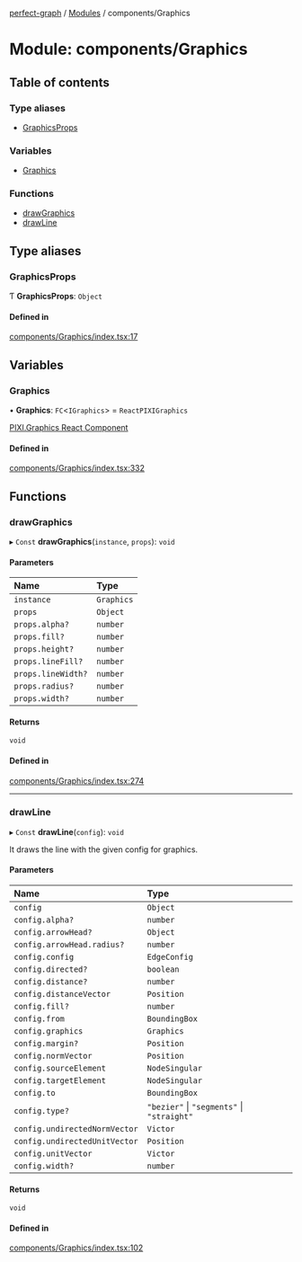 [perfect-graph](../README.md) / [Modules](../modules.md) / components/Graphics

# Module: components/Graphics

## Table of contents

### Type aliases

- [GraphicsProps](components_Graphics.md#graphicsprops)

### Variables

- [Graphics](components_Graphics.md#graphics)

### Functions

- [drawGraphics](components_Graphics.md#drawgraphics)
- [drawLine](components_Graphics.md#drawline)

## Type aliases

### GraphicsProps

Ƭ **GraphicsProps**: `Object`

#### Defined in

[components/Graphics/index.tsx:17](https://github.com/MaastrichtU-IDS/perfect-graph/blob/15648b3/src/components/Graphics/index.tsx#L17)

## Variables

### Graphics

• **Graphics**: `FC`<`IGraphics`\> = `ReactPIXIGraphics`

[PIXI.Graphics React Component](https://reactpixi.org/components/graphics)

#### Defined in

[components/Graphics/index.tsx:332](https://github.com/MaastrichtU-IDS/perfect-graph/blob/15648b3/src/components/Graphics/index.tsx#L332)

## Functions

### drawGraphics

▸ `Const` **drawGraphics**(`instance`, `props`): `void`

#### Parameters

| Name | Type |
| :------ | :------ |
| `instance` | `Graphics` |
| `props` | `Object` |
| `props.alpha?` | `number` |
| `props.fill?` | `number` |
| `props.height?` | `number` |
| `props.lineFill?` | `number` |
| `props.lineWidth?` | `number` |
| `props.radius?` | `number` |
| `props.width?` | `number` |

#### Returns

`void`

#### Defined in

[components/Graphics/index.tsx:274](https://github.com/MaastrichtU-IDS/perfect-graph/blob/15648b3/src/components/Graphics/index.tsx#L274)

___

### drawLine

▸ `Const` **drawLine**(`config`): `void`

It draws the line with the given config for graphics.

#### Parameters

| Name | Type |
| :------ | :------ |
| `config` | `Object` |
| `config.alpha?` | `number` |
| `config.arrowHead?` | `Object` |
| `config.arrowHead.radius?` | `number` |
| `config.config` | `EdgeConfig` |
| `config.directed?` | `boolean` |
| `config.distance?` | `number` |
| `config.distanceVector` | `Position` |
| `config.fill?` | `number` |
| `config.from` | `BoundingBox` |
| `config.graphics` | `Graphics` |
| `config.margin?` | `Position` |
| `config.normVector` | `Position` |
| `config.sourceElement` | `NodeSingular` |
| `config.targetElement` | `NodeSingular` |
| `config.to` | `BoundingBox` |
| `config.type?` | ``"bezier"`` \| ``"segments"`` \| ``"straight"`` |
| `config.undirectedNormVector` | `Victor` |
| `config.undirectedUnitVector` | `Position` |
| `config.unitVector` | `Victor` |
| `config.width?` | `number` |

#### Returns

`void`

#### Defined in

[components/Graphics/index.tsx:102](https://github.com/MaastrichtU-IDS/perfect-graph/blob/15648b3/src/components/Graphics/index.tsx#L102)
